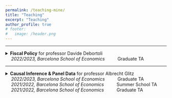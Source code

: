 ```yaml
---
permalink: /teaching-mine/
title: "Teaching"
excerpt: "Teaching"
author_profile: true
# footer:
#   image: /header.png
---
```



--- 

<details>
<summary><b>Fiscal Policy</b> for professor Davide Debortoli <br/>
        &emsp; <i>2022/2023, Barcelona School of Economics</i> &emsp; &emsp; Graduate TA <br/>
</summary>
<br>
Details to come.
</details>

---
<details>
    <summary style = "margin-bottom: 10px;">
        <b>Causal Inference & Panel Data</b> for professor Albrecht Glitz<br/>
        &emsp; <i>2022/2023, Barcelona School of Economics</i> &emsp; &emsp; Graduate TA <br/>
        &emsp; <i>2021/2022, Barcelona School of Economics</i> &emsp; &emsp; Summer School TA <br/>
        &emsp; <i>2021/2022, Barcelona School of Economics</i> &emsp; &emsp; Graduate TA <br/>
    </summary>
        <div style="margin-top: 10; margin-bottom: 10px; padding-left: 50px; padding-top: 3px; padding-bottom: 3px; background-color: #f0f0f0; font-size: 1em; border-radius: 20px;">
            <div style="margin-top: 10px; margin-bottom: 10px;"> <!-- Reduced spacing for each section -->
                <p style="margin-bottom: 2px; margin-top: 15px;"> <b>Causal Inference </b> </p> <!-- Reduced bottom margin for title -->
                <ul style="margin-top: 5px;">
                    <li>Randomized Controlled Trials</li>
                    <li>Natural Experiments</li>
                    <li>Regression Discontinuity Designs</li>
                    <li>Selection on Observables (Linear Regression, Matching)</li>
                    <li>Difference-in-Differences, Event Studies, Synthetic Control Methods</li>
                </ul>
            </div>
            
            <div style="margin-top: 20px;">
                <p style="margin-bottom: 0px;"><b>Panel Data and More</b></p> <!-- Reduced bottom margin for title -->
                <ul style="margin-top: 5px;">
                    <li>Panel Data Models</li>
                    <li>Discrete Choice Models</li>
                    <li>Tobit and Selection Models</li>
                    <li>Duration Models</li>
                </ul>
            </div>

            <div style="margin-bottom: 15px; display: flex; align-items: center;">
                <p style="margin: 0; padding-right: 10px;"><b>More information:</b></p>
                <div>
                    <a href="https://events.bse.eu/live/files/3030-12e016-econometric-methods-ii" class="btn" target="_blank" style="margin-right: 5px;">Econometric Methods II</a>
                    <a href="https://bse.eu/study/summer-school/microeconometrics" class="btn" target="_blank">Microeconometrics Summer School</a>
                </div>
            </div>
        </div>
</details>